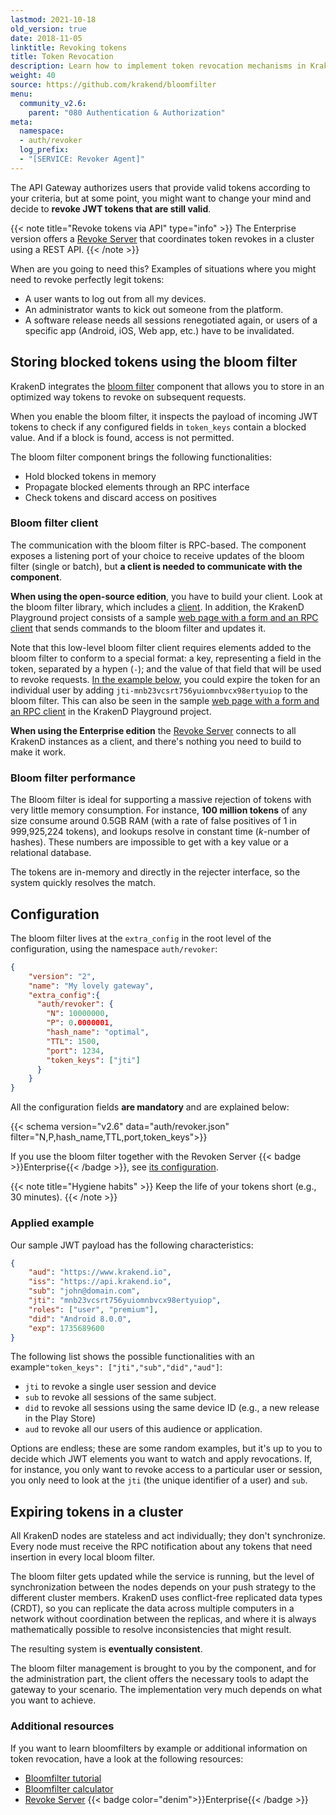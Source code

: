```yaml
---
lastmod: 2021-10-18
old_version: true
date: 2018-11-05
linktitle: Revoking tokens
title: Token Revocation
description: Learn how to implement token revocation mechanisms in KrakenD API Gateway to manage and invalidate access tokens when needed
weight: 40
source: https://github.com/krakend/bloomfilter
menu:
  community_v2.6:
    parent: "080 Authentication & Authorization"
meta:
  namespace:
  - auth/revoker
  log_prefix:
  - "[SERVICE: Revoker Agent]"
---
```

The API Gateway authorizes users that provide valid tokens according to your criteria, but at some point, you might want to change your mind and decide to **revoke JWT tokens that are still valid**.

{{< note title="Revoke tokens via API" type="info" >}}
The Enterprise version offers a [Revoke Server](/docs/enterprise/authentication/revoke-server/) that coordinates token revokes in a cluster using a REST API.
{{< /note >}}


When are you going to need this? Examples of situations where you might need to revoke perfectly legit tokens:

- A user wants to log out from all my devices.
- An administrator wants to kick out someone from the platform.
- A software release needs all sessions renegotiated again, or users of a specific app (Android, iOS, Web app, etc.) have to be invalidated.

## Storing blocked tokens using the bloom filter
KrakenD integrates the [bloom filter](https://github.com/krakend/bloomfilter) component that allows you to store in an optimized way tokens to revoke on subsequent requests.

When you enable the bloom filter, it inspects the payload of incoming JWT tokens to check if any configured fields in `token_keys` contain a blocked value. And if a block is found, access is not permitted.

The bloom filter component brings the following functionalities:

- Hold blocked tokens in memory
- Propagate blocked elements through an RPC interface
- Check tokens and discard access on positives

### Bloom filter client
The communication with the bloom filter is RPC-based. The component exposes a listening port of your choice to receive updates of the bloom filter (single or batch), but **a client is needed to communicate with the component**.

**When using the open-source edition**, you have to build your client. Look at the bloom filter library, which includes a [client](https://github.com/krakend/bloomfilter/tree/master/cmd/client). In addition, the KrakenD Playground project consists of a sample [web page with a form and an RPC client](https://github.com/krakend/playground-community/tree/master/images/jwt-revoker) that sends commands to the bloom filter and updates it.

Note that this low-level bloom filter client requires elements added to the bloom filter to conform to a special format: a key, representing a field in the token, separated by a hypen (`-`); and the value of that field that will be used to revoke requests. [In the example below](#applied-example), you could expire the token for an individual user by adding `jti-mnb23vcsrt756yuiomnbvcx98ertyuiop` to the bloom filter. This can also be seen in the sample [web page with a form and an RPC client](https://github.com/krakend/playground-community/tree/master/images/jwt-revoker) in the KrakenD Playground project.

**When using the Enterprise edition** the [Revoke Server](/docs/enterprise/authentication/revoke-server/) connects to all KrakenD instances as a client, and there's nothing you need to build to make it work.

### Bloom filter performance
The Bloom filter is ideal for supporting a massive rejection of tokens with very little memory consumption. For instance, **100 million tokens** of any size consume around 0.5GB RAM (with a rate of false positives of 1 in 999,925,224 tokens), and lookups resolve in constant time (*k*-number of hashes). These numbers are impossible to get with a key value or a relational database.

The tokens are in-memory and directly in the rejecter interface, so the system quickly resolves the match.

## Configuration
The bloom filter lives at the `extra_config` in the root level of the configuration, using the namespace `auth/revoker`:

```json
{
    "version": "2",
    "name": "My lovely gateway",
    "extra_config":{
      "auth/revoker": {
        "N": 10000000,
        "P": 0.0000001,
        "hash_name": "optimal",
        "TTL": 1500,
        "port": 1234,
        "token_keys": ["jti"]
      }
    }
}
```



All the configuration fields **are mandatory** and are explained below:

{{< schema version="v2.6" data="auth/revoker.json" filter="N,P,hash_name,TTL,port,token_keys">}}

If you use the bloom filter together with the Revoken Server {{< badge >}}Enterprise{{< /badge >}}, see [its configuration](/docs/enterprise/authentication/revoke-server/).


{{< note title="Hygiene habits" >}}
Keep the life of your tokens short (e.g., 30 minutes).
{{< /note >}}

### Applied example
Our sample JWT payload has the following characteristics:

```json
{
    "aud": "https://www.krakend.io",
    "iss": "https://api.krakend.io",
    "sub": "john@domain.com",
    "jti": "mnb23vcsrt756yuiomnbvcx98ertyuiop",
    "roles": ["user", "premium"],
    "did": "Android 8.0.0",
    "exp": 1735689600
}
```


The following list shows the possible functionalities with an example`"token_keys": ["jti","sub","did","aud"]`:

- `jti` to revoke a single user session and device
- `sub` to revoke all sessions of the same subject.
- `did` to revoke all sessions using the same device ID (e.g., a new release in the Play Store)
- `aud` to revoke all our users of this audience or application.

Options are endless; these are some random examples, but it's up to you to decide which JWT elements you want to watch and apply revocations. If, for instance, you only want to revoke access to a particular user or session, you only need to look at the `jti` (the unique identifier of a user) and `sub`.

## Expiring tokens in a cluster
All KrakenD nodes are stateless and act individually; they don't synchronize. Every node must receive the RPC notification about any tokens that need insertion in every local bloom filter.

The bloom filter gets updated while the service is running, but the level of synchronization between the nodes depends on your push strategy to the different cluster members. KrakenD uses conflict-free replicated data types (CRDT), so you can replicate the data across multiple computers in a network without coordination between the replicas, and where it is always mathematically possible to resolve inconsistencies that might result.

The resulting system is **eventually consistent**.

The bloom filter management is brought to you by the component, and for the administration part, the client offers the necessary tools to adapt the gateway to your scenario. The implementation very much depends on what you want to achieve.

### Additional resources
If you want to learn bloomfilters by example or additional information on token revocation, have a look at the following resources:

- [Bloomfilter tutorial](https://llimllib.github.io/bloomfilter-tutorial/)
- [Bloomfilter calculator](https://hur.st/bloomfilter/?n=1000000&p=1.0E-9&m=&k=)
- [Revoke Server](/docs/enterprise/authentication/revoke-server/) {{< badge color="denim">}}Enterprise{{< /badge >}}

